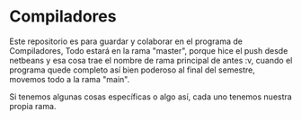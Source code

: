 # Compiladores

Este repositorio es para guardar y colaborar en el programa de Compiladores, Todo estará en la rama "master", porque hice el push desde netbeans y esa cosa trae el nombre de rama principal de antes :v, cuando el programa quede completo así bien poderoso al final del semestre, movemos todo a la rama "main".

Si tenemos algunas cosas específicas o algo así, cada uno tenemos nuestra propia rama.
